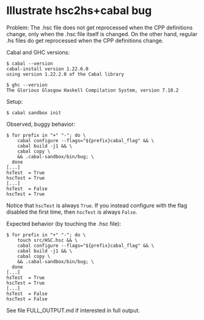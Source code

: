 Illustrate hsc2hs+cabal bug
===========================

Problem: The .hsc file does not get reprocessed when the CPP
definitions change, only when the .hsc file itself is changed. On the
other hand, regular .hs files do get reprocessed when the CPP
definitions change.

Cabal and GHC versions:

    $ cabal --version
    cabal-install version 1.22.6.0
    using version 1.22.2.0 of the Cabal library

    $ ghc --version
    The Glorious Glasgow Haskell Compilation System, version 7.10.2

Setup:

    $ cabal sandbox init

Observed, buggy behavior:

    $ for prefix in "+" "-"; do \
        cabal configure --flags="${prefix}cabal_flag" && \
        cabal build -j1 && \
        cabal copy \
        && .cabal-sandbox/bin/bug; \
      done
    [...]
    hsTest  = True
    hscTest = True
    [...]
    hsTest  = False
    hscTest = True

Notice that `hscTest` is always `True`. If you instead configure with
the flag disabled the first time, then `hscTest` is always `False`.

Expected behavior (by touching the .hsc file):

    $ for prefix in "+" "-"; do \
        touch src/HSC.hsc && \
        cabal configure --flags="${prefix}cabal_flag" && \
        cabal build -j1 && \
        cabal copy \
        && .cabal-sandbox/bin/bug; \
      done
    [...]
    hsTest  = True
    hscTest = True
    [...]
    hsTest  = False
    hscTest = False

See file FULL_OUTPUT.md if interested in full output.
